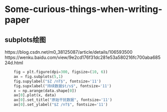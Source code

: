 # Some-curious-things-when-writing-paper
## subplots绘图
<link>https://blog.csdn.net/m0_38125087/article/details/106593500</link>
<link>https://wenku.baidu.com/view/9e2cd176f31dc281e53a580216fc700aba68524d.html</link>

```python
    fig = plt.figure(dpi=300, figsize=(10, 6))
    ax = fig.subplots(5,1)
    fig.supylabel("$Z /nT$", fontsize='11')
    fig.supxlabel("持续数据$t/s$", fontsize='11')
    x = np.arange(data.shape[0])
    ax[0].plot(x, data)
    ax[0].set_title("原始干扰数据", fontsize='11')
    ax[0].set_ylabel("$Z /nT$", fontsize='11')
```
